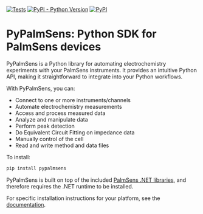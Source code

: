 [![Tests](https://github.com/PalmSens/PalmSens_SDK/actions/workflows/python-tests.yml/badge.svg)](https://github.com/PalmSens/PalmSens_SDK/actions/workflows/python-tests.yml)
[![PyPI - Python Version](https://img.shields.io/pypi/pyversions/pypalmsens)](https://pypi.org/project/pypalmsens/)
[![PyPI](https://img.shields.io/pypi/v/pypalmsens.svg?style=flat)](https://pypi.org/project/pypalmsens/)

# PyPalmSens: Python SDK for PalmSens devices

PyPalmSens is a Python library for automating electrochemistry experiments with your PalmSens instruments.
It provides an intuitive Python API, making it straightforward to integrate into your Python workflows.

With PyPalmSens, you can:

- Connect to one or more instruments/channels
- Automate electrochemistry measurements
- Access and process measured data
- Analyze and manipulate data
- Perform peak detection
- Do Equivalent Circuit Fitting on impedance data
- Manually control of the cell
- Read and write method and data files

To install:

```python
pip install pypalmsens
```

PyPalmSens is built on top of the included [PalmSens .NET libraries](https://palmsens.github.io/PalmSens_SDK/palmsens-sdk/core_dll.html), and therefore requires the .NET runtime to be installed.

For specific installation instructions for your platform, see the
[documentation](https://palmsens.github.io/PalmSens_SDK/palmsens-sdk/python/index.html).

